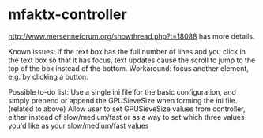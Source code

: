 mfaktx-controller
=================
http://www.mersenneforum.org/showthread.php?t=18088 has more details.

Known issues:
If the text box has the full number of lines and you click in the text box so that it has focus, text updates cause the scroll to jump to the top of the box instead of the bottom.  Workaround: focus another element, e.g. by clicking a button.

Possible to-do list:
Use a single ini file for the basic configuration, and simply prepend or append the GPUSieveSize when forming the ini file.
(related to above) Allow user to set GPUSieveSize values from controller, either instead of slow/medium/fast or as a way to set which three values you'd like as your slow/medium/fast values

